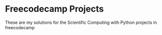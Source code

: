 # Freecodecamp Projects

These are my solutions for the Scientific Computing with Python projects in freecodecamp
